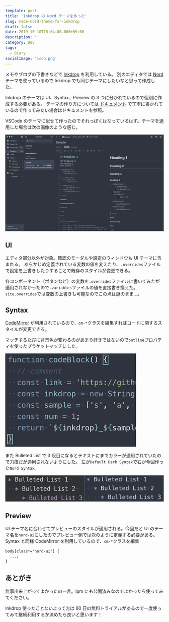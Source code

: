 ```yaml
---
template: post
title: 'Inkdrop の Nord テーマを作った'
slug: made-nord-theme-for-inkdrop
draft: false
date: 2019-10-10T15:04:00.000+09:00
description: ''
category: Dev
tags:
  - Diary
socialImage: 'icon.png'
---
```


メモやブログの下書きなどで [Inkdrop](https://inkdrop.app) を利用している。
別のエディタでは [Nord](https://www.nordtheme.com) テーマを使っているので Inkdrop でも同じテーマにしたいなと思って作成した。

Inkdrop のテーマは UI、Syntax、Preview の 3 つに分かれているので個別に作成する必要がある。
テーマの作り方については [ドキュメント](https://docs.inkdrop.app/manual/creating-a-theme) で丁寧に書かれているので作ってみたい場合はドキュメントを参照。

VSCode のテーマに似せて作ったのでそれっぽくはなっているはず。テーマを適用した場合は次の画像のような感じ。

![](../images/made-nord-theme-for-inkdrop/preview.png)

## UI

エディタ部分以外が対象。確認のモーダルや設定のウィンドウも UI テーマに含まれる。
あらかじめ定義されている変数の値を変えたり、`.overrides`ファイルで設定を上書きしたりすることで既存のスタイルが変更できる。

各コンポーネント（ボタンなど）の変数を`.overrides`ファイルに書いてみたが適用されなかったので`.variables`ファイルの値を直接書き換えた。
`site.overrides`では変数の上書きも可能なのでこの点は謎のまま…。

## Syntax

[CodeMirror](https://codemirror.net) が利用されているので、`cm-*`クラスを編集すればコードに関するスタイルが変更できる。

マッチするたびに背景色が変わるのがあまり好きではないので`outline`プロパティを使ったブラケットマッチにした。

![](../images/made-nord-theme-for-inkdrop/bracket-match.png)

また Bulleted List で 3 段目になるとテキストにまでカラーが適用されていたので力技だが適用されないようにした。
左が`Default Dark Syntax`で右が今回作った`Nord Syntax`。

![](../images/made-nord-theme-for-inkdrop/bulleted-list.png)

## Preview

UI テーマ名に合わせてプレビューのスタイルが適用される。今回だと UI のテーマ名を`nord-ui`にしたのでプレビュー側では次のように定義する必要がある。
Syntax と同様 CodeMirror を利用しているので、`cm-*`クラスを編集

```less
body[class*='nord-ui'] {
  ...;
}
```

## あとがき

無事出来上がってよかったの一言。ipm にも公開済みなのでよかったら使ってみてください。

Inkdrop 使ったことないよって方は 60 日の無料トライアルがあるので一度使ってみて継続利用するか決めたら良いと思います！
